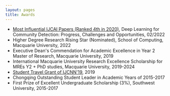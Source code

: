 ```yaml
---
layout: pages
title: Awards
---
```


* [Most Influential IJCAI Papers (Ranked 4th in 2020)](https://www.paperdigest.org/2022/02/most-influential-ijcai-papers-2022-02/), Deep Learning for Community Detection: Progress, Challenges and Opportunities, 02/2022
* Higher Degree Research Rising Star (Nominated), School of Computing, Macquarie University, 2022
* Executive Dean's Commendation for Academic Excellence in Year 2 Master of Research, Macquarie University, 2019
* International Macquarie University Research Excellence Scholarship for MREs Y2 + PhD studies, Macquarie University, 2019-2024
* [Student Travel Grant of IJCNN'19](https://drive.google.com/file/d/1AosAMwaC7bdFZpU0unK19EThj6v3yZ39/view?usp=sharing), 2019
* Chongqing Outstanding Student Leader in Academic Years of 2015-2017
* First Prize of Excellent Undergraduate Scholarship (3%), Southwest University, 2015-2017
